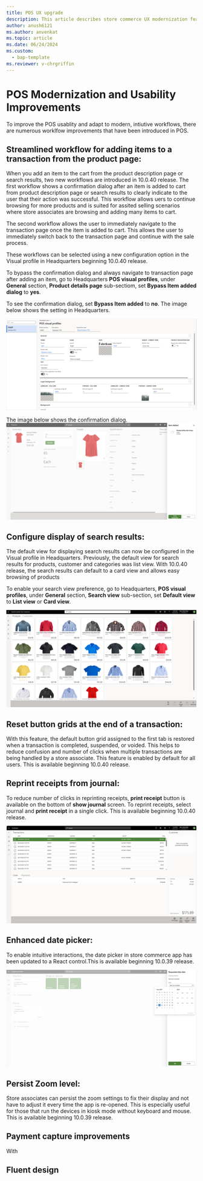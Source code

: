```yaml
---
title: POS UX upgrade
description: This article describes store commerce UX modernization features.
author: anush6121
ms.author: anvenkat 
ms.topic: article 
ms.date: 06/24/2024
ms.custom: 
  - bap-template
ms.reviewer: v-chrgriffin
---
```


# POS Modernization and Usability Improvements

To improve the POS usablity and adapt to modern, intiutive workflows, there are numerous worklfow improvements that have been introduced in POS. 

## Streamlined workflow for adding items to a transaction from the product page:

When you add an item to the cart from the product description page or search results, two new workflows are introduced in 10.0.40 release. The first workflow shows a confirmation dialog after an item is added to cart from product description page or search results to clearly indicate to the user that their action was successful. This workflow allows uers to continue browsing for more products and is suited for assited selling scenarios where store associates are browsing and adding many items to cart.

The second workflow allows the user to immediately navigate to the transaction page once the item is added to cart. This allows the user to immediately switch back to the transaction page and continue with the sale process. 

These workflows can be selected using  a new configuration option in the Visual profile in Headquarters beginning 10.0.40 release. 

To bypass the confirmation dialog and always navigate to transaction page after adding an item, go to Headquarters **POS visual profiles**, under  **General** section, **Product details page** sub-sectiom, set **Bypass Item added dialog**  to **yes**.

To see the confirmation dialog, set  **Bypass Item added** to **no**. The image below shows the setting in Headquarters.

![bypassitemadded.](media/bypassitemadded.png)

The image below shows the confirmation dialog.
![itemadded.](media/itemadded.png)


## Configure display of search results:

The default view for displaying search results can now be configured in the Visual profile in Headquarters. Previously, the default view for search results for products, customer and categories was list view. With 10.0.40 release, the search results can default to a card view and allows easy browsing of products

To enable your search view preference, go to Headquarters, **POS visual profiles**, under  **General** section,  **Search view** sub-section, set **Default view** to **List view** or **Card view**.

![defaultcardview.](media/defaultcardview.png)

## Reset button grids at the end of a transaction:

With this feature, the default button grid assigned to the first tab is restored when a transaction is completed, suspended, or voided. This helps to reduce confusion and number of clicks when multiple transactions are being handled by a store associate. This feature is enabled by default for all users. This is available beginning 10.0.40 release. 

## Reprint receipts from journal:

To reduce number of clicks in reprinting receipts, **print receipt** button is available on the bottom of  **show journal** screen. To reprint receipts, select journal and **print receipt** in a single click. This is available beginning 10.0.40 release. 

![printreceipt.](media/printreceipt.png)

## Enhanced date picker:

To enable intuitive interactions, the date picker in store commerce app has been updated to a React control.This is available beginning 10.0.39 release. 

![fluentdatepicker.](media/fluentdatepicker.png)

## Persist Zoom level:

Store associates can persist the zoom settings to fix their display and not have to adjust it every time the app is re-opened. This is especially useful for those that run the devices in kiosk mode without keyboard and mouse. This is available beginning 10.0.39 release. 

## Payment capture improvements 

With 

## Fluent design


